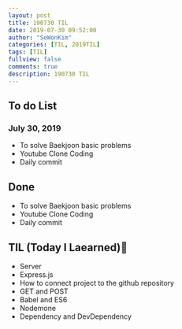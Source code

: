 ```yaml
---
layout: post
title: 190730 TIL
date: 2019-07-30 09:52:00
author: "SeWonKim"
categories: [TIL, 2019TIL]
tags: [TIL]
fullview: false
comments: true
description: 190730 TIL
---
```



## To do List 
### July 30, 2019
* To solve Baekjoon basic problems
* Youtube Clone Coding
* Daily commit


## Done 
* To solve Baekjoon basic problems
* Youtube Clone Coding
* Daily commit

## TIL (Today I Laearned)🤔
* Server
* Express.js
* How to connect project to the github repository
* GET and POST
* Babel and ES6
* Nodemone
* Dependency and DevDependency

